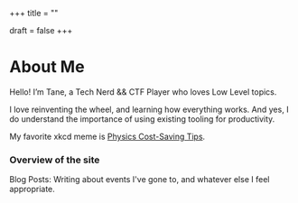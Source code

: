 +++
title = ""

draft = false
+++

# About Me

Hello! I’m Tane, a Tech Nerd && CTF Player who loves Low Level topics. 

I love reinventing the wheel, and learning how everything works. And yes, I do understand the importance of using existing tooling for productivity.

My favorite xkcd meme is [Physics Cost-Saving Tips](https://xkcd.com/2649/).

### Overview of the site
Blog Posts: Writing about events I've gone to, and whatever else I feel appropriate.